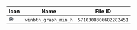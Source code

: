 | Icon | Name | File ID |
| ---  | ---  | ---     |
| ![](winbtn_graph_min_h.png) | `winbtn_graph_min_h` | `5710308306682282451` |
